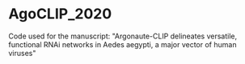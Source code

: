 # AgoCLIP_2020

Code used for the manuscript: "Argonaute-CLIP delineates versatile, functional RNAi networks in Aedes aegypti, a major vector of human viruses"
